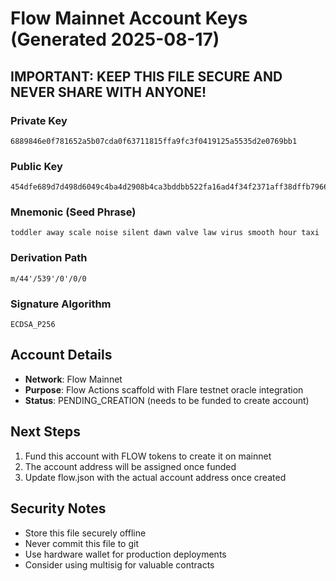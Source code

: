 # Flow Mainnet Account Keys (Generated 2025-08-17)

## IMPORTANT: KEEP THIS FILE SECURE AND NEVER SHARE WITH ANYONE!

### Private Key
```
6889846e0f781652a5b07cda0f63711815ffa9fc3f0419125a5535d2e0769bb1
```

### Public Key
```
454dfe689d7d498d6049c4ba4d2908b4ca3bddbb522fa16ad4f34f2371aff38dffb79669bfc2e83b84ced55c4868fc176e8614e18da5611a317354acb64c9cad
```

### Mnemonic (Seed Phrase)
```
toddler away scale noise silent dawn valve law virus smooth hour taxi
```

### Derivation Path
```
m/44'/539'/0'/0/0
```

### Signature Algorithm
```
ECDSA_P256
```

## Account Details
- **Network**: Flow Mainnet
- **Purpose**: Flow Actions scaffold with Flare testnet oracle integration
- **Status**: PENDING_CREATION (needs to be funded to create account)

## Next Steps
1. Fund this account with FLOW tokens to create it on mainnet
2. The account address will be assigned once funded
3. Update flow.json with the actual account address once created

## Security Notes
- Store this file securely offline
- Never commit this file to git
- Use hardware wallet for production deployments
- Consider using multisig for valuable contracts